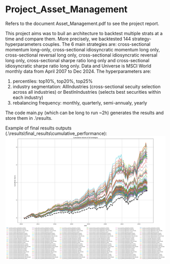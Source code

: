 # Project_Asset_Management
Refers to the document Asset_Management.pdf to see the project report.

This project aims was to buil an architecture to backtest multiple strats at a time and compare them. More precisely, we backtested 144 strategy-hyperparameters couples.
The 6 main strategies are: cross-sectional momentum long-only, cross-sectional idiosyncratic momentum long only, cross-sectional reversal long only, cross-sectional idiosyncratic reversal long only, cross-sectional sharpe ratio long only and cross-sectional idiosyncratic sharpe ratio long only. Data and Universe is MSCI World monthly data from April 2007 to Dec 2024. 
The hyperparameters are: 
1) percentiles: top10%, top20%, top25%
2) industry segmentation: AllIndustries (cross-sectional secuity selection across all industries) or BestInIndustries (selects best securities within each industry)
3) rebalancing frequency: monthly, quarterly, semi-annualy, yearly

The code main.py (which can be long to run ~2h) generates the results and store them in .\results.

Example of final results outputs (.\results\final_results\cumulative_performance):
![Texte alternatif](/results/final_results/cumulative_performance/all_strategies_cumulative_returns.png)

